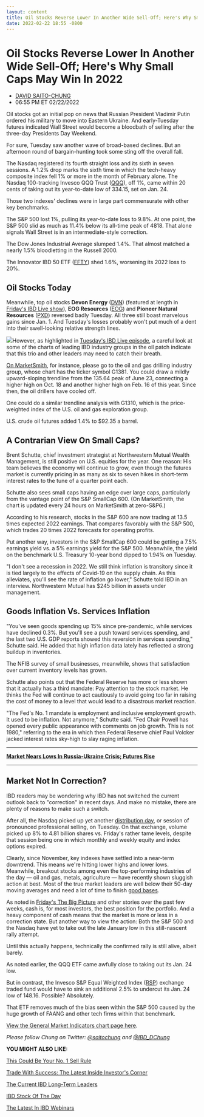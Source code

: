 ```yaml
---
layout: content
title: Oil Stocks Reverse Lower In Another Wide Sell-Off; Here's Why Small Caps May Win In 2022
date: 2022-02-22 18:55 -0800
---
```



Oil Stocks Reverse Lower In Another Wide Sell-Off; Here's Why Small Caps May Win In 2022
=========================================================================================




* [DAVID SAITO-CHUNG](https://www.investors.com/author/chungd/ "Posts by DAVID SAITO-CHUNG")
* 06:55 PM ET 02/22/2022




Oil stocks got an initial pop on news that Russian President Vladimir Putin ordered his military to move into Eastern Ukraine. And early-Tuesday futures indicated Wall Street would become a bloodbath of selling after the three-day Presidents Day Weekend.




For sure, Tuesday saw another wave of broad-based declines. But an afternoon round of bargain-hunting took some sting off the overall fall.


The Nasdaq registered its fourth straight loss and its sixth in seven sessions. A 1.2% drop marks the sixth time in which the tech-heavy composite index fell 1% or more in the month of February alone. The Nasdaq 100-tracking Invesco QQQ Trust ([QQQ](https://research.investors.com/quote.aspx?symbol=QQQ)), off 1%, came within 20 cents of taking out its year-to-date low of 334.15, set on Jan. 24.


Those two indexes' declines were in large part commensurate with other key benchmarks.


The S&P 500 lost 1%, pulling its year-to-date loss to 9.8%. At one point, the S&P 500 slid as much as 11.4% below its all-time peak of 4818. That alone signals Wall Street is in an intermediate-style correction.


The Dow Jones Industrial Average slumped 1.4%. That almost matched a nearly 1.5% bloodletting in the Russell 2000.


The Innovator IBD 50 ETF ([FFTY](https://research.investors.com/quote.aspx?symbol=FFTY)) shed 1.6%, worsening its 2022 loss to 20%.


Oil Stocks Today
----------------



Meanwhile, top oil stocks **Devon Energy** ([DVN](https://research.investors.com/quote.aspx?symbol=DVN)) (featured at length in [Friday's IBD Live show](https://shop.investors.com/offer/splashresponsive.aspx?id=IBD-Live)), **EOG Resources** ([EOG](https://research.investors.com/quote.aspx?symbol=EOG)) and **Pioneer Natural Resources** ([PXD](https://research.investors.com/quote.aspx?symbol=PXD)) reversed badly Tuesday. All three still boast marvelous gains since Jan. 1. And Tuesday's losses probably won't put much of a dent into their swell-looking relative strength lines.


![](https://www.investors.com/wp-content/uploads/2022/02/MP022222-209x300.jpg)However, as highlighted in [Tuesday's IBD Live episode](https://research.investors.com/ibdlive/?id=IBD-Live&src=A00582A), a careful look at some of the charts of leading IBD industry groups in the oil patch indicate that this trio and other leaders may need to catch their breath.


[On MarketSmith](https://marketsmith.investors.com/?src=A012BF), for instance, please go to the oil and gas drilling industry group, whose chart has the ticker symbol G1381. You could draw a mildly upward-sloping trendline from the 135.64 peak of June 23, connecting a higher high on Oct. 18 and another higher high on Feb. 16 of this year. Since then, the oil drillers have cooled off.


One could do a similar trendline analysis with G1310, which is the price-weighted index of the U.S. oil and gas exploration group.


U.S. crude oil futures added 1.4% to $92.35 a barrel.


A Contrarian View On Small Caps?
--------------------------------


Brent Schutte, chief investment strategist at Northwestern Mutual Wealth Management, is still positive on U.S. equities for the year. One reason: His team believes the economy will continue to grow, even though the futures market is currently pricing in as many as six to seven hikes in short-term interest rates to the tune of a quarter point each.


Schutte also sees small caps having an edge over large caps, particularly from the vantage point of the S&P SmallCap 600. (On MarketSmith, the chart is updated every 24 hours on MarketSmith at zero-S&P6.)


According to his research, stocks in the S&P 600 are now trading at 13.5 times expected 2022 earnings. That compares favorably with the S&P 500, which trades 20 times 2022 forecasts for operating profits.


Put another way, investors in the S&P SmallCap 600 could be getting a 7.5% earnings yield vs. a 5% earnings yield for the S&P 500. Meanwhile, the yield on the benchmark U.S. Treasury 10-year bond dipped to 1.94% on Tuesday.


"I don't see a recession in 2022. We still think inflation is transitory since it is tied largely to the effects of Covid-19 on the supply chain. As this alleviates, you'll see the rate of inflation go lower," Schutte told IBD in an interview. Northwestern Mutual has $245 billion in assets under management.


Goods Inflation Vs. Services Inflation
--------------------------------------


"You've seen goods spending up 15% since pre-pandemic, while services have declined 0.3%. But you'll see a push toward services spending, and the last two U.S. GDP reports showed this reversion in services spending," Schutte said. He added that high inflation data lately has reflected a strong buildup in inventories.


The NFIB survey of small businesses, meanwhile, shows that satisfaction over current inventory levels has grown.


Schutte also points out that the Federal Reserve has more or less shown that it actually has a third mandate: Pay attention to the stock market. He thinks the Fed will continue to act cautiously to avoid going too far in raising the cost of money to a level that would lead to a disastrous market reaction.


"The Fed's No. 1 mandate is employment and inclusive employment growth. It used to be inflation. Not anymore," Schutte said. "Fed Chair Powell has opened every public appearance with comments on job growth. This is not 1980," referring to the era in which then Federal Reserve chief Paul Volcker jacked interest rates sky-high to slay raging inflation.




---


[**Market Nears Lows In Russia-Ukraine Crisis; Futures Rise**](https://www.investors.com/market-trend/stock-market-today/dow-jones-futures-stock-market-rally-nears-lows-biden-targets-russia-for-ukraine-invasion/)




---


Market Not In Correction?
-------------------------


IBD readers may be wondering why IBD has not switched the current outlook back to "correction" in recent days. And make no mistake, there are plenty of reasons to make such a switch.


After all, the Nasdaq picked up yet another [distribution day](https://www.investors.com/how-to-invest/investors-corner/how-to-spot-stock-market-tops-track-the-distribution-days/), or session of pronounced professional selling, on Tuesday. On that exchange, volume picked up 8% to 4.81 billion shares vs. Friday's rather tame levels, despite that session being one in which monthly and weekly equity and index options expired.


Clearly, since November, key indexes have settled into a near-term downtrend. This means we're hitting lower highs and lower lows. Meanwhile, breakout stocks among even the top-performing industries of the day — oil and gas, metals, agriculture — have recently shown sluggish action at best. Most of the true market leaders are well below their 50-day moving averages and need a lot of time to finish [good bases](https://www.investors.com/how-to-invest/investors-corner/how-to-trade-stocks-base-stock-charts/).


As noted in [Friday's The Big Picture](https://www.investors.com/market-trend/the-big-picture/stock-market-falls-sharply-again-will-palantir-technologies-take-out-its-ipo-price/) and other stories over the past few weeks, cash is, for most investors, the best position for the portfolio. And a heavy component of cash means that the market is more or less in a correction state. But another way to view the action: Both the S&P 500 and the Nasdaq have yet to take out the late January low in this still-nascent rally attempt.


Until this actually happens, technically the confirmed rally is still alive, albeit barely.


As noted earlier, the QQQ ETF came awfully close to taking out its Jan. 24 low.



But in contrast, the Invesco S&P Equal Weighted Index ([RSP](https://research.investors.com/quote.aspx?symbol=RSP)) exchange traded fund would have to sink an additional 2.5% to undercut its Jan. 24 low of 148.16. Possible? Absolutely.


That ETF removes much of the bias seen within the S&P 500 caused by the huge growth of FAANG and other tech firms within that benchmark.


[View the General Market Indicators chart page here](https://www.investors.com/wp-content/uploads/2022/02/DailyGMI_022222.pdf).


*Please follow Chung on Twitter: [@saitochung](https://twitter.com/SaitoChung) and [@IBD\_DChung](https://twitter.com/IBD_DChung)*


**YOU MIGHT ALSO LIKE:**


[This Could Be Your No. 1 Sell Rule](https://www.investors.com/how-to-invest/investors-corner/when-to-sell-growth-stocks-number-1-rule/)


[Trade With Success: The Latest Inside Investor's Corner](https://www.investors.com/category/how-to-invest/investors-corner/)


[The Current IBD Long-Term Leaders](https://www.investors.com/research/best-stocks-to-buy-now-long-term-stocks-ibd-long-term-leaders-list/)


[IBD Stock Of The Day](https://www.investors.com/research/ibd-stock-of-the-day/)


[The Latest In IBD Webinars](https://www.investors.com/category/ibd-videos/webinars/)


 




